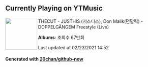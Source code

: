 ## Currently Playing on YTMusic

[<img align="left" width="100" src="https://i.ytimg.com/vi/gdw7BFLSuQs/sddefault.jpg?sqp=-oaymwEWCJADEOEBIAQqCghqEJQEGHgg6AJIWg&rs">](https://music.youtube.com/watch?v=gdw7BFLSuQs)

THECUT - JUSTHIS (저스디스), Don Malik(던말릭) - DOPPELGÄNGEM Freestyle (Live)

**Albums**: 조회수 67만회

Last updated at 02/23/2021 14:52

#### Generated with [20chan/github-now](https://github.com/20chan/github-now)


<!--
**20chan/20chan** is a ✨ _special_ ✨ repository because its `README.md` (this file) appears on your GitHub profile.

Here are some ideas to get you started:

- 🔭 I’m currently working on ...
- 🌱 I’m currently learning ...
- 👯 I’m looking to collaborate on ...
- 🤔 I’m looking for help with ...
- 💬 Ask me about ...
- 📫 How to reach me: ...
- 😄 Pronouns: ...
- ⚡ Fun fact: ...
-->
